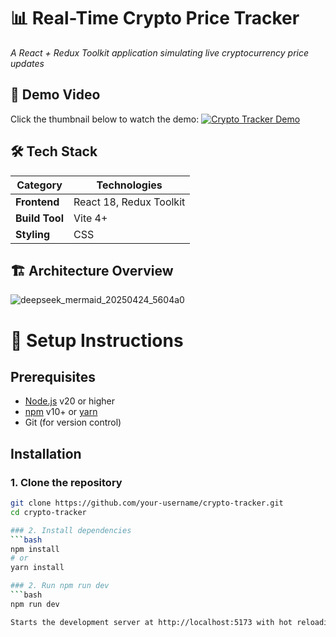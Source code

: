 # 📊 Real-Time Crypto Price Tracker  
*A React + Redux Toolkit application simulating live cryptocurrency price updates*

## 🎥 Demo Video
Click the thumbnail below to watch the demo:
[![Crypto Tracker Demo](https://img.youtube.com/vi/ukwTpGbrhL8/maxresdefault.jpg)](https://youtu.be/ukwTpGbrhL8)

## 🛠️ Tech Stack  
| Category       | Technologies                                                                 |
|----------------|-----------------------------------------------------------------------------|
| **Frontend**   | React 18, Redux Toolkit                     |
| **Build Tool** | Vite 4+                                                                    |
| **Styling**    | CSS                                             |

## 🏗️ Architecture Overview
![deepseek_mermaid_20250424_5604a0](https://github.com/user-attachments/assets/e38061a7-bb8e-4319-9f55-2093256a3b6e)


# 🚀 Setup Instructions

## Prerequisites
- [Node.js](https://nodejs.org/) v20 or higher
- [npm](https://www.npmjs.com/) v10+ or [yarn](https://yarnpkg.com/)
- Git (for version control)

## Installation

### 1. Clone the repository
```bash
git clone https://github.com/your-username/crypto-tracker.git
cd crypto-tracker

### 2. Install dependencies
```bash
npm install
# or
yarn install

### 2. Run npm run dev
```bash
npm run dev

Starts the development server at http://localhost:5173 with hot reloading.

